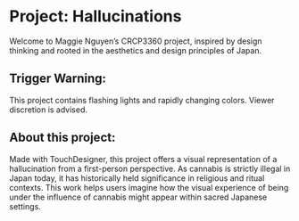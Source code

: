 # Project: Hallucinations
Welcome to Maggie Nguyen’s CRCP3360 project, inspired by design thinking and rooted in the aesthetics and design principles of Japan.

## Trigger Warning: 
This project contains flashing lights and rapidly changing colors. Viewer discretion is advised. 

## About this project: 
Made with TouchDesigner, this project offers a visual representation of a hallucination from a first-person perspective. As cannabis is strictly illegal in Japan today, it has historically held significance in religious and ritual contexts. This work helps users imagine how the visual experience of being under the influence of cannabis might appear within sacred Japanese settings. 
